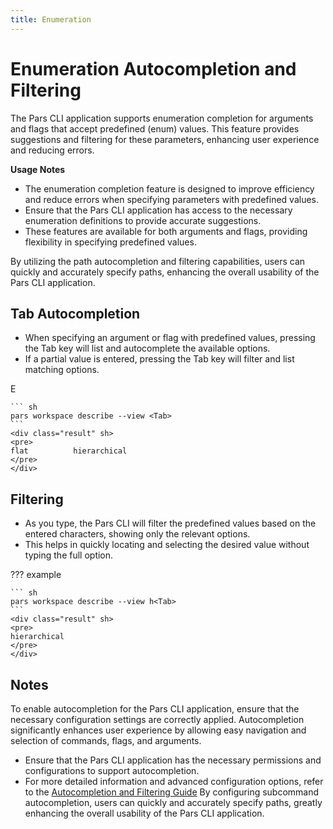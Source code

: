 ```yaml
---
title: Enumeration
---
```


# Enumeration Autocompletion and Filtering

The Pars CLI application supports enumeration completion for arguments and flags that accept predefined (enum) values. This feature provides suggestions and filtering for these parameters, enhancing user experience and reducing errors.

**Usage Notes**

* The enumeration completion feature is designed to improve efficiency and reduce errors when specifying parameters with predefined values.
* Ensure that the Pars CLI application has access to the necessary enumeration definitions to provide accurate suggestions.
* These features are available for both arguments and flags, providing flexibility in specifying predefined values.


By utilizing the path autocompletion and filtering capabilities, users can quickly and accurately specify paths, enhancing the overall usability of the Pars CLI application.


## Tab Autocompletion

* When specifying an argument or flag with predefined values, pressing the Tab key will list and autocomplete the available options.
* If a partial value is entered, pressing the Tab key will filter and list matching options.

E

    ``` sh
    pars workspace describe --view <Tab>
    ```
    <div class="result" sh>
    <pre>
    flat          hierarchical
    </pre>
    </div>



## Filtering

* As you type, the Pars CLI will filter the predefined values based on the entered characters, showing only the relevant options.
* This helps in quickly locating and selecting the desired value without typing the full option.

??? example

    ``` sh
    pars workspace describe --view h<Tab>
    ```
    <div class="result" sh>
    <pre>
    hierarchical
    </pre>
    </div>


## Notes

To enable autocompletion for the Pars CLI application, ensure that the necessary configuration settings are correctly applied. Autocompletion significantly enhances user experience by allowing easy navigation and selection of commands, flags, and arguments.

* Ensure that the Pars CLI application has the necessary permissions and configurations to support autocompletion.
* For more detailed information and advanced configuration options, refer to the [Autocompletion and Filtering Guide][AutoCompletionAndFilteringGuide]
By configuring subcommand autocompletion, users can quickly and accurately specify paths, greatly enhancing the overall usability of the Pars CLI application.


<!-- Additional links -->
[AutoCompletionAndFilteringGuide]: /setup/configuration/configuration.md#auto-completion
